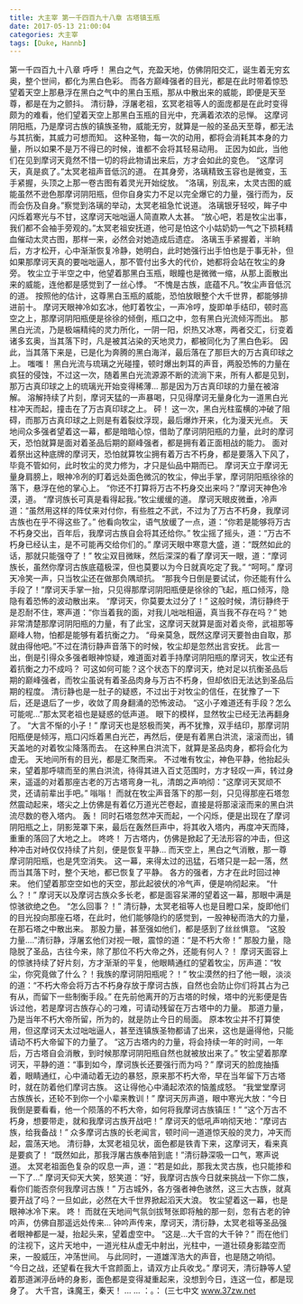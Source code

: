 ```yaml
---
title: 大主宰 第一千四百九十八章 古塔镇玉瓶
date: 2017-05-13 21:00:04
categories: 大主宰
tags: [Duke, Hannb]
---
```


第一千四百九十八章
呼呼！
黑白之气，充盈天地，仿佛阴阳交汇，诞生着无穷玄奥，整个世间，都化为黑白色彩。
而各方巅峰强者的目光，都是在此时带着惊恐望着天空上那悬浮在黑白之气中的黑白玉瓶，那从中散出来的威能，即便是天至尊，都是在为之颤抖。
清衍静，浮屠老祖，玄冥老祖等人的面庞都是在此时变得颇为的难看，他们望着天空上那黑白玉瓶的目光中，充满着浓浓的忌惮。
这摩诃阴阳瓶，乃是摩诃古族的镇族圣物，威能无穷，就算是一般的圣品天至尊，都无法与其抗衡，其威力可想而知。
这种圣物，每一次的动用，都将会消耗其本身的力量，所以如果不是万不得已的时候，谁都不会将其轻易动用。
正因为如此，当他们在见到摩诃天竟然不惜一切的将此物请出来后，方才会如此的变色。
“这摩诃天，真是疯了。”太冥老祖声音低沉的道。
在其身旁，洛璃精致玉容也是微变，玉手紧握，头顶之上那一卷古图有着灵光开始绽放。
“洛璃，别乱来，太灵古图的威能虽然不逊色那摩诃阴阳瓶，但你自身实力不足以完全爆它的力量，强行而为，反而会伤及自身。”察觉到洛璃的举动，太冥老祖急忙说道。
洛璃银牙轻咬，眸子中闪烁着寒光与不甘，这摩诃天咄咄逼人简直欺人太甚。
“放心吧，若是牧尘出事，我们都不会袖手旁观的。”太冥老祖安抚道，他可是怕这个小姑奶奶一气之下损耗精血催动太灵古图，那样一来，必然会对她造成后遗症。
洛璃玉手紧握着，半晌后，方才松开，心中渐渐恢复冷静，她明白，此时她强行出手怕也是于事无补，但如果那摩诃天真的要咄咄逼人，那不管付出多大的代价，她都将会站在牧尘的身旁。
牧尘立于半空之中，他望着那黑白玉瓶，眼瞳也是微微一缩，从那上面散出来的威能，连他都是感觉到了一丝心悸。
“不愧是古族，底蕴不凡。”牧尘声音低沉的道。
按照他的估计，这尊黑白玉瓶的威能，恐怕放眼整个大千世界，都能够排进前十。
摩诃天眼神冷如玄冰，他盯着牧尘，一声冷哼，旋即单手结印，顿时高空之上，那摩诃阴阳瓶便是徐徐的倾倒，瓶口之中，忽有黑白光流倾泻而出。
那黑白光流，乃是极端精纯的灵力所化，一阴一阳，炽热又冰寒，两者交汇，衍变着诸多玄奥，当其落下时，凡是被其沾染的天地灵力，都被同化为了黑白色彩。
因此，当其落下来是，已是化为奔腾的黑白海洋，最后落在了那巨大的万古真印球之上。
嗤嗤！
黑白光流与琉璃之光碰撞，顿时爆出刺耳的声音，两股恐怖的力量在疯狂的侵蚀，不过这一次，随着黑白光流源源不断的流淌下来，所有人都是见到，那万古真印球之上的琉璃光开始变得稀薄...
那是因为万古真印球的力量在被溶解。
溶解持续了片刻，摩诃天猛的一声暴喝，只见得摩诃无量身化为一道黑白光柱冲天而起，撞击在了万古真印球之上。
砰！
这一次，黑白光柱蛮横的冲破了阻碍，而那万古真印球之上则是有着裂纹浮现，最后爆炸开来，化为漫天光点。
天地间众多强者望着这一幕，都是暗暗心惊，借助了摩诃阴阳瓶的力量，此时的摩诃天，恐怕就算是面对着圣品后期的巅峰强者，都是拥有着正面相战的能力。
面对着祭出这种底牌的摩诃天，恐怕就算牧尘拥有着万古不朽身，都是要落入下风了，毕竟不管如何，此时牧尘的灵力修为，才只是仙品中期而已。
摩诃天立于摩诃无量身肩膀上，眼神冷冽的盯着远处面色微沉的牧尘，伸出手掌，摩诃阴阳瓶徐徐的落下，悬浮在他的掌心上。
“你还不打算将万古不朽身交出来吗？”摩诃天神色冷漠，道。
“摩诃族长可真是看得起我。”牧尘缓缓的道。
摩诃天眼皮微垂，冷声道：“虽然用这样的阵仗来对付你，有些胜之不武，不过为了万古不朽身，我摩诃古族也在乎不得这些了。”
他看向牧尘，语气放缓了一点，道：“你若是能够将万古不朽身交出，百年后，我摩诃古族自会将其还给你。”
牧尘摇了摇头，道：“万古不朽身已经认主，是不可能再交给你们的。”
摩诃天眼中寒意大盛，道：“既然如此的话，那就只能强夺了！”
牧尘双目微眯，然后深深的看了摩诃天一眼，道：“摩诃族长，虽然你摩诃古族底蕴极深，但也莫要以为今日就真吃定了我。”
“呵呵。”
摩诃天冷笑一声，只当牧尘还在做那负隅顽抗。
“那我今日倒是要试试，你还能有什么手段了！”摩诃天手掌一抬，只见得那摩诃阴阳瓶便是徐徐的飞起，瓶口倾泻，隐隐有着恐怖的波动散出来。
“摩诃天，你莫要太过分了！”
这般时候，清衍静终于是忍耐不住，寒声道：“你当着我的面，对我儿咄咄相逼，真当我不存在吗？”
她非常清楚那摩诃阴阳瓶的力量，有了此宝，这摩诃天就算是面对着炎帝，武祖那等巅峰人物，怕都是能够有着抗衡之力。
“母亲莫急，既然这摩诃天要咎由自取，那就由得他吧。”不过在清衍静声音落下的时候，牧尘却是忽然出言安抚。
此言一出，倒是引得众多强者眼神惊疑，难道面对着手持摩诃阴阳瓶的摩诃天，牧尘还有着抗衡之力不成吗？
可这如何可能？这个状态下的摩诃天，绝对足以抗衡圣品后期的巅峰强者，而牧尘虽说有着圣品肉身与万古不朽身，但却依旧无法达到圣品后期的程度。
清衍静也是一肚子的疑惑，不过出于对牧尘的信任，在犹豫了一下后，还是退后了一步，收敛了周身翻涌的恐怖波动。
“这小子难道还有手段？怎么可能呢...”那太冥老祖也是疑惑的低声道。
眼下的模样，显然牧尘已经无法再翻身了。
“大言不惭的小子！”
摩诃天也是怒极而笑，再不犹豫，双手结印，那摩诃阴阳瓶便是倾泻，瓶口闪烁着黑白光芒，再然后，便是有着黑白洪流，滚滚而出，铺天盖地的对着牧尘降落而去。
在这种黑白洪流下，就算是圣品肉身，都将会化为虚无。
天地间所有的目光，都是汇聚而来。
不过唯有牧尘，神色平静，他抬起头来，望着那呼啸而至的黑白洪流，待得其进入百丈范围时，方才轻叹一声，转过身来，遥遥的对着那座古老的万古塔弯身一礼，清朗之声响彻：“这摩诃天冥顽不灵，还请前辈出手吧。”
嗡嗡！
而就在牧尘声音落下的那一刻，只见得那座石塔忽然震动起来，塔尖之上仿佛是有着亿万道光芒卷起，直接是将那滚滚而来的黑白洪流尽数的卷入塔内。
轰！
同时石塔忽然冲天而起，一个闪烁，便是出现在了摩诃阴阳瓶之上，阴影笼罩下来，最后在轰然巨声中，将其收入塔内，再度冲天而降，重重的落回了大地之上。
咚咚！
万古塔内，仿佛是掀起了无法形容的冲击，但这种冲击对峙仅仅持续了片刻，便是恢复平静...
而天空上，黑白之气消散，那一尊摩诃阴阳瓶，也是凭空消失。
这一幕，来得太过的迅猛，石塔只是一起一落，然而当其落下时，整个天地，都已恢复了平静。
各方的强者，方才在此时回过神来。
他们望着那空空如也的天空，那此起彼伏的冷气声，便是响彻起来。
“什么？！”
摩诃天以及摩诃古族众多长老，都是面容呆滞的望着这一幕，那眼中满是惊骇欲绝之色。
“怎么回事？！”
清衍静，太冥老祖等人也是目瞪口呆，旋即他们的目光投向那座石塔，在此时，他们能够隐约的感觉到，一股神秘而浩大的力量，在那石塔之中散出来。
那股力量，甚至强如他们，都是感到了丝丝惧意。
“这股力量....”清衍静，浮屠玄他们对视一眼，震惊的道：“是不朽大帝！”
那股力量，隐隐脱了圣品，古往今来，除了那位不朽大帝之外，还能有何人？！
摩诃天面容上的惊骇持续了好片刻，方才渐渐的平复，他眼睛通红的望着牧尘，厉声道：“牧尘，你究竟做了什么？！我族的摩诃阴阳瓶呢？！”
牧尘漠然的扫了他一眼，淡淡的道：“不朽大帝会将万古不朽身存放于摩诃古族，自然也会防止你们将其占为己有从，而留下一些制衡手段。”
在先前他离开的万古塔的时候，塔中的光影便是告诉过他，若是摩诃古族存心的刁难，可请动残留在万古塔中的力量。
那道力量，乃是当年不朽大帝所留，所为的，就是防止今日的局面。
原本牧尘并不打算使用，但这摩诃天太过咄咄逼人，甚至连镇族圣物都请了出来，这也是逼得他，只能请动不朽大帝留下的力量了。
“这万古塔内的力量，将会持续一年的时间，一年后，万古塔自会消散，到时候那摩诃阴阳瓶自然也就被放出来了。”
牧尘望着那摩诃天，平静的道：“事到如今，摩诃族长还要强行而为吗？”
摩诃天的脸庞抽搐着，眼睛通红，心中涌动着无边的暴怒，原来那不朽大帝，早在当年留下万古塔时，就在防着他们摩诃古族。
这让得他心中涌起浓浓的恼羞成怒。
“我堂堂摩诃古族族长，还轮不到你一个小辈来教训！”
摩诃天厉声道，眼中寒光大放：“今日我倒是要看看，他一个陨落的不朽大帝，如何将我摩诃古族镇压！”
“这个万古不朽身，想要带走，就和我摩诃古族开战吧！”
摩诃天的低吼声响彻天地：“摩诃古族，给我备战！”
众多摩诃古族的长老闻言，顿时间一道道惊天般的灵力，冲天而起，震荡天地。
清衍静，太冥老祖见状，面色都是铁青下来，这摩诃天，看来真是要疯了！
“既然如此，那我浮屠古族奉陪到底！”清衍静深吸一口气，寒声说道。
太冥老祖面色复杂的叹息一声，道：“若是如此，那我太灵古族，也只能掺和一下了...”
摩诃天仰天大笑，怒笑道：“好，我摩诃古族今日就来挑战一下你二族，看你们能否奈何我摩诃古族！”
万古城外，各方强者神色骇然，这三大古族，就真要开战了吗？一旦如此，必然在大千世界掀起滔天大浪。
牧尘望着这一幕，也是眼神冰冷下来。
咚！
而就在天地间气氛剑拔弩张即将触的那一刻，忽有古老的钟吟声，仿佛自那遥远处传来...
钟吟声传来，摩诃天，清衍静，太冥老祖等圣品强者眼神都是一凝，抬起头来，望着虚空中。
“这是...大千宫的大千钟？”
而在他们的注视下，这片天地中，一道光柱从虚无中射出，光柱中，一道壮硕身影踏空而来，一股威压，冲荡世间。
与此同时，一道雄浑浩大的声音，也是随之响彻。
“今日之战，还望看在我大千宫颜面上，请双方止兵收戈。”
摩诃天，清衍静等人望着那道渊渟岳峙的身影，面色都是变得凝重起来，没想到今日，连这一位，都是现身了。
大千宫，诛魔王，秦天！
...
...
：。：
(三七中文 www.37zw.net